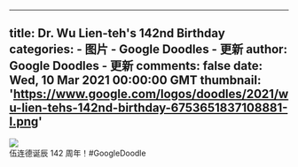 
---
title: Dr. Wu Lien-teh's 142nd Birthday
categories: 
    - 图片
    - Google Doodles - 更新
author: Google Doodles - 更新
comments: false
date: Wed, 10 Mar 2021 00:00:00 GMT
thumbnail: 'https://www.google.com/logos/doodles/2021/wu-lien-tehs-142nd-birthday-6753651837108881-l.png'
---

<div>   
<img src="https://www.google.com/logos/doodles/2021/wu-lien-tehs-142nd-birthday-6753651837108881-l.png" referrerpolicy="no-referrer"><br>伍连德诞辰 142 周年！#GoogleDoodle  
</div>
            